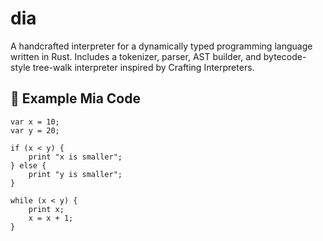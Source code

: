 # dia
A handcrafted interpreter for a dynamically typed programming language  written in Rust. Includes a tokenizer, parser, AST builder, and bytecode-style tree-walk interpreter inspired by Crafting Interpreters.



## 🧩 Example Mia Code

```mia
var x = 10;
var y = 20;

if (x < y) {
    print "x is smaller";
} else {
    print "y is smaller";
}

while (x < y) {
    print x;
    x = x + 1;
}
